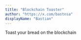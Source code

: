 ```yaml
---
title: "Blockchain Toaster"
author: "https://x.com/bastnsa"
displayName: "Bastian"
---
```


Toast your bread on the blockchain
